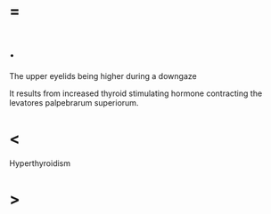 # =

# .

The upper eyelids being higher during a downgaze

It results from increased thyroid stimulating hormone contracting the levatores palpebrarum superiorum.

# <

Hyperthyroidism

# >
